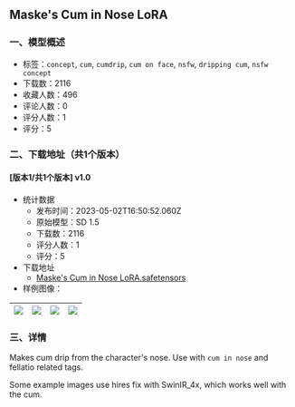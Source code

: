 ## Maske's Cum in Nose LoRA
### 一、模型概述

- 标签：`concept`, `cum`, `cumdrip`, `cum on face`, `nsfw`, `dripping cum`, `nsfw concept`
- 下载数：2116
- 收藏人数：496
- 评论人数：0
- 评分人数：1
- 评分：5

### 二、下载地址（共1个版本）

#### [版本1/共1个版本] v1.0

- 统计数据
  - 发布时间：2023-05-02T16:50:52.060Z
  - 原始模型：SD 1.5
  - 下载数：2116
  - 评分人数：1
  - 评分：5
- 下载地址
  - [Maske's Cum in Nose LoRA.safetensors](https://civitai.com/api/download/models/60695)
- 样例图像：

| <img src="https://image.civitai.com/xG1nkqKTMzGDvpLrqFT7WA/cb543af4-3e3b-49f5-040e-68779d153000/width=450/664222.jpeg" /> | <img src="https://image.civitai.com/xG1nkqKTMzGDvpLrqFT7WA/ada2e89e-8760-4772-e654-7c9667063b00/width=450/664498.jpeg" /> | <img src="https://image.civitai.com/xG1nkqKTMzGDvpLrqFT7WA/ae18f112-31f2-46b7-b9c7-444fdb597000/width=450/664172.jpeg" /> | <img src="https://image.civitai.com/xG1nkqKTMzGDvpLrqFT7WA/53cd428e-acdf-4af9-1f1b-6a047c728c00/width=450/664300.jpeg" /> |
| ---- | ---- | ---- | ---- |


### 三、详情
<p>Makes cum drip from the character's nose. Use with <code>cum in nose</code> and fellatio related tags.</p><p>Some example images use hires fix with SwinIR_4x, which works well with the cum.</p>